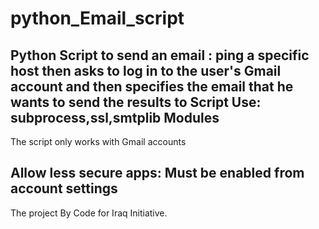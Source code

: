 # python_Email_script
Python Script to send an email :
ping a specific host then asks to log in to the user's Gmail account and then specifies the email that he wants to send the results to
Script Use: subprocess,ssl,smtplib Modules
-------------------------------------------------------
The script only works with Gmail accounts

Allow less secure apps: Must be enabled from account settings
--------------------------------------------------------
The project By Code for Iraq Initiative.
